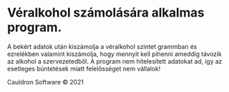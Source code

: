 # Véralkohol számolására alkalmas program.
A bekért adatok után kiszámolja a véralkohol szintet grammban és ezrelékben valamint kiszámolja, hogy mennyit kell pihenni ameddig távozik az alkohol a szervezetedből.
A program nem hitelesített adatokat ad, így az esetleges büntetések miatt felelősséget nem vállalok!

Cauldron Software © 2021
